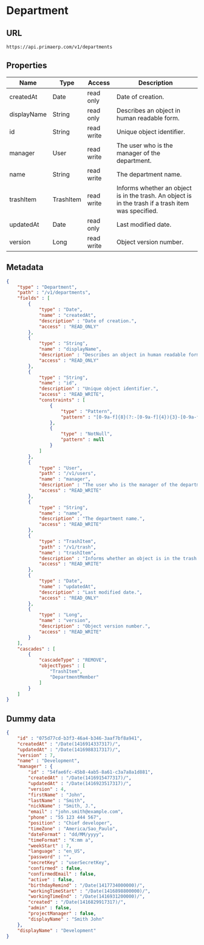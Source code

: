 Department
==

## URL

	https://api.primaerp.com/v1/departments

## Properties

| Name        | Type      | Access     | Description                                                                                         |
|-------------|-----------|------------|-----------------------------------------------------------------------------------------------------|
| createdAt   | Date      | read only  | Date of creation.                                                                                   |
| displayName | String    | read only  | Describes an object in human readable form.                                                         |
| id          | String    | read write | Unique object identifier.                                                                           |
| manager     | User      | read write | The user who is the manager of the department.                                                      |
| name        | String    | read write | The department name.                                                                                |
| trashItem   | TrashItem | read write | Informs whether an object is in the trash. An object is in the trash if a trash item was specified. |
| updatedAt   | Date      | read only  | Last modified date.                                                                                 |
| version     | Long      | read write | Object version number.                                                                              |

## Metadata

```JSON
{
	"type" : "Department",
	"path" : "/v1/departments",
	"fields" : [
		{
			"type" : "Date",
			"name" : "createdAt",
			"description" : "Date of creation.",
			"access" : "READ_ONLY"
		},
		{
			"type" : "String",
			"name" : "displayName",
			"description" : "Describes an object in human readable form.",
			"access" : "READ_ONLY"
		},
		{
			"type" : "String",
			"name" : "id",
			"description" : "Unique object identifier.",
			"access" : "READ_WRITE",
			"constraints" : [
				{
					"type" : "Pattern",
					"pattern" : "[0-9a-f]{8}(?:-[0-9a-f]{4}){3}-[0-9a-f]{12}"
				},
				{
					"type" : "NotNull",
					"pattern" : null
				}
			]
		},
		{
			"type" : "User",
			"path" : "/v1/users",
			"name" : "manager",
			"description" : "The user who is the manager of the department.",
			"access" : "READ_WRITE"
		},
		{
			"type" : "String",
			"name" : "name",
			"description" : "The department name.",
			"access" : "READ_WRITE"
		},
		{
			"type" : "TrashItem",
			"path" : "/v1/trash",
			"name" : "trashItem",
			"description" : "Informs whether an object is in the trash. An object is in the trash if a trash item was specified.",
			"access" : "READ_WRITE"
		},
		{
			"type" : "Date",
			"name" : "updatedAt",
			"description" : "Last modified date.",
			"access" : "READ_ONLY"
		},
		{
			"type" : "Long",
			"name" : "version",
			"description" : "Object version number.",
			"access" : "READ_WRITE"
		}
	],
	"cascades" : [
		{
			"cascadeType" : "REMOVE",
			"objectTypes" : [
				"TrashItem",
				"DepartmentMember"
			]
		}
	]
}
```

## Dummy data

```JSON
{
	"id" : "075d77cd-b3f3-46a4-b346-3aaf7bf8a941",
	"createdAt" : "/Date(1416914337317)/",
	"updatedAt" : "/Date(1416988317317)/",
	"version" : 7,
	"name" : "Development",
	"manager" : {
		"id" : "54fae6fc-45b8-4ab5-8a61-c3a7a8a1d881",
		"createdAt" : "/Date(1416915477317)/",
		"updatedAt" : "/Date(1416923517317)/",
		"version" : 4,
		"firstName" : "John",
		"lastName" : "Smith",
		"nickName" : "Smith, J.",
		"email" : "john.smith@example.com",
		"phone" : "55 123 444 567",
		"position" : "Chief developer",
		"timeZone" : "America/Sao_Paulo",
		"dateFormat" : "dd/MM/yyyy",
		"timeFormat" : "K:mm a",
		"weekStart" : 7,
		"language" : "en_US",
		"password" : "",
		"secretKey" : "userSecretKey",
		"confirmed" : false,
		"confirmedEmail" : false,
		"active" : false,
		"birthdayRemind" : "/Date(1417734000000)/",
		"workingTimeStart" : "/Date(1416898800000)/",
		"workingTimeEnd" : "/Date(1416931200000)/",
		"created" : "/Date(1416829917317)/",
		"admin" : false,
		"projectManager" : false,
		"displayName" : "Smith John"
	},
	"displayName" : "Development"
}
```
